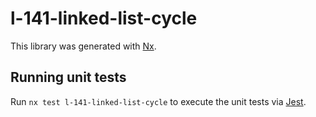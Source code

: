 # l-141-linked-list-cycle

This library was generated with [Nx](https://nx.dev).

## Running unit tests

Run `nx test l-141-linked-list-cycle` to execute the unit tests via [Jest](https://jestjs.io).
